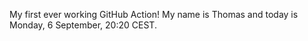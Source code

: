 My first ever working GitHub Action!
My name is Thomas and today is Monday, 6 September, 20:20 CEST. 
